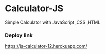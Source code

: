 # Calculator-JS
Simple Calculator with JavaScript ,CSS ,HTML


### Deploy link
https://js-calculator-12.herokuapp.com/
